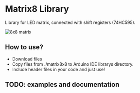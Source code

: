 # Matrix8 Library

Library for LED matrix, connected with shift registers (74HC595).

![8x8 matrix](https://frogling.com/site/wp-content/uploads/2018/06/DSC_0932.jpg)

## How to use?

* Download files
* Copy files from ./matrix8x8 to Arduino IDE librarys directory.
* Include header files in your code and just use!

## TODO: examples and documentation
